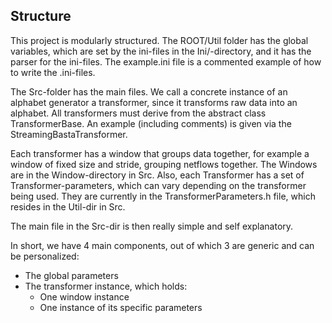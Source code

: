 ## Structure

This project is modularly structured. The ROOT/Util folder has the global variables, which are 
set by the ini-files in the Ini/-directory, and it has the parser for the ini-files. The 
example.ini file is a commented example of how to write the .ini-files. 

The Src-folder has the main files. We call a concrete instance of an alphabet generator a 
transformer, since it transforms raw data into an alphabet. All transformers must derive 
from the abstract class TransformerBase. An example (including comments) is given via the 
StreamingBastaTransformer. 

Each transformer has a window that groups data together, for example a window of fixed size
and stride, grouping netflows together. The Windows are in the Window-directory in Src. Also,
each Transformer has a set of Transformer-parameters, which can vary depending on the transformer
being used. They are currently in the TransformerParameters.h file, which resides in the Util-dir 
in Src. 

The main file in the Src-dir is then really simple and self explanatory.

In short, we have 4 main components, out of which 3 are generic and can be personalized:
- The global parameters
- The transformer instance, which holds:
    - One window instance
    - One instance of its specific parameters